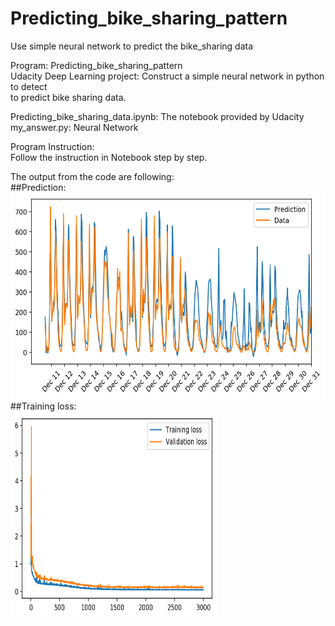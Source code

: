 # Predicting_bike_sharing_pattern
Use simple neural network to predict the bike_sharing data  

Program: Predicting_bike_sharing_pattern  
Udacity Deep Learning project: Construct a simple neural network in python to detect    
 to predict bike sharing data.  

Predicting_bike_sharing_data.ipynb: The notebook provided by Udacity   
my_answer.py: Neural Network  


Program Instruction:  
Follow the instruction in Notebook step by step.   

The output from the code are following:  
##Prediction:    
<img src="https://github.com/CarlEarth/Predicting_bike_sharing_pattern/blob/main/prediction.png" width="660" height="330">  
##Training loss:  
<img src="https://github.com/CarlEarth/Predicting_bike_sharing_pattern/blob/main/training_loss.png" width="330" height="330">  
